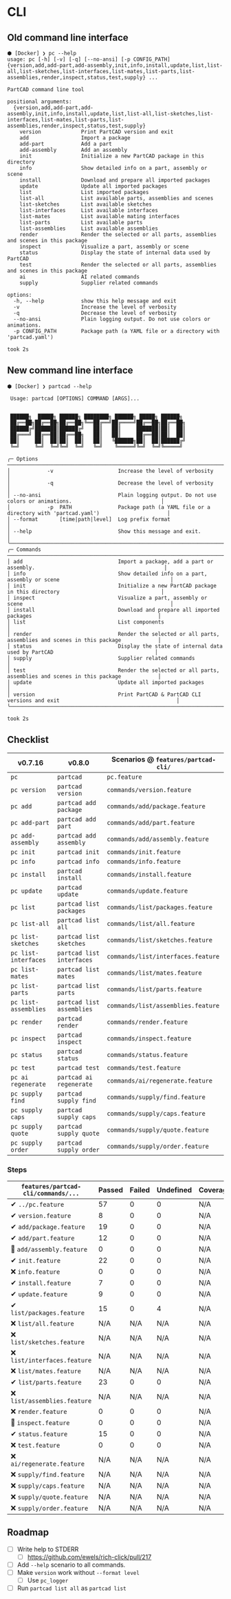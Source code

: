# CLI

## Old command line interface

```
⬢ [Docker] ❯ pc --help
usage: pc [-h] [-v] [-q] [--no-ansi] [-p CONFIG_PATH] {version,add,add-part,add-assembly,init,info,install,update,list,list-all,list-sketches,list-interfaces,list-mates,list-parts,list-assemblies,render,inspect,status,test,supply} ...

PartCAD command line tool

positional arguments:
  {version,add,add-part,add-assembly,init,info,install,update,list,list-all,list-sketches,list-interfaces,list-mates,list-parts,list-assemblies,render,inspect,status,test,supply}
    version             Print PartCAD version and exit
    add                 Import a package
    add-part            Add a part
    add-assembly        Add an assembly
    init                Initialize a new PartCAD package in this directory
    info                Show detailed info on a part, assembly or scene
    install             Download and prepare all imported packages
    update              Update all imported packages
    list                List imported packages
    list-all            List available parts, assemblies and scenes
    list-sketches       List available sketches
    list-interfaces     List available interfaces
    list-mates          List available mating interfaces
    list-parts          List available parts
    list-assemblies     List available assemblies
    render              Render the selected or all parts, assemblies and scenes in this package
    inspect             Visualize a part, assembly or scene
    status              Display the state of internal data used by PartCAD
    test                Render the selected or all parts, assemblies and scenes in this package
    ai                  AI related commands
    supply              Supplier related commands

options:
  -h, --help            show this help message and exit
  -v                    Increase the level of verbosity
  -q                    Decrease the level of verbosity
  --no-ansi             Plain logging output. Do not use colors or animations.
  -p CONFIG_PATH        Package path (a YAML file or a directory with 'partcad.yaml')

took 2s
```

## New command line interface

```
⬢ [Docker] ❯ partcad --help

 Usage: partcad [OPTIONS] COMMAND [ARGS]...


 ██████╗  █████╗ ██████╗ ████████╗ ██████╗ █████╗ ██████╗
 ██╔══██╗██╔══██╗██╔══██╗╚══██╔══╝██╔════╝██╔══██╗██╔══██╗
 ██████╔╝███████║██████╔╝   ██║   ██║     ███████║██║  ██║
 ██╔═══╝ ██╔══██║██╔══██╗   ██║   ██║     ██╔══██║██║  ██║
 ██║     ██║  ██║██║  ██║   ██║   ╚██████╗██║  ██║██████╔╝
 ╚═╝     ╚═╝  ╚═╝╚═╝  ╚═╝   ╚═╝    ╚═════╝╚═╝  ╚═╝╚═════╝

╭─ Options ────────────────────────────────────────────────────────────────────────────────────────────────────────────╮
│            -v                     Increase the level of verbosity                                                    │
│            -q                     Decrease the level of verbosity                                                    │
│ --no-ansi                         Plain logging output. Do not use colors or animations.                             │
│            -p  PATH               Package path (a YAML file or a directory with 'partcad.yaml')                      │
│ --format       [time|path|level]  Log prefix format                                                                  │
│ --help                            Show this message and exit.                                                        │
╰──────────────────────────────────────────────────────────────────────────────────────────────────────────────────────╯
╭─ Commands ───────────────────────────────────────────────────────────────────────────────────────────────────────────╮
│ add                               Import a package, add a part or assembly.                                          │
│ info                              Show detailed info on a part, assembly or scene                                    │
│ init                              Initialize a new PartCAD package in this directory                                 │
│ inspect                           Visualize a part, assembly or scene                                                │
│ install                           Download and prepare all imported packages                                         │
│ list                              List components                                                                    │
│ render                            Render the selected or all parts, assemblies and scenes in this package            │
│ status                            Display the state of internal data used by PartCAD                                 │
│ supply                            Supplier related commands                                                          │
│ test                              Render the selected or all parts, assemblies and scenes in this package            │
│ update                            Update all imported packages                                                       │
│ version                           Print PartCAD & PartCAD CLI versions and exit                                      │
╰──────────────────────────────────────────────────────────────────────────────────────────────────────────────────────╯

took 2s
```

## Checklist

| v0.7.16              | v0.8.0                    | Scenarios @ `features/partcad-cli/` |
| -------------------- | ------------------------- | ----------------------------------- |
| `pc`                 | `partcad`                 | `pc.feature`                        |
| `pc version`         | `partcad version`         | `commands/version.feature`          |
| `pc add`             | `partcad add package`     | `commands/add/package.feature`      |
| `pc add-part`        | `partcad add part`        | `commands/add/part.feature`         |
| `pc add-assembly`    | `partcad add assembly`    | `commands/add/assembly.feature`     |
| `pc init`            | `partcad init`            | `commands/init.feature`             |
| `pc info`            | `partcad info`            | `commands/info.feature`             |
| `pc install`         | `partcad install`         | `commands/install.feature`          |
| `pc update`          | `partcad update`          | `commands/update.feature`           |
| `pc list`            | `partcad list packages`   | `commands/list/packages.feature`    |
| `pc list-all`        | `partcad list all`        | `commands/list/all.feature`         |
| `pc list-sketches`   | `partcad list sketches`   | `commands/list/sketches.feature`    |
| `pc list-interfaces` | `partcad list interfaces` | `commands/list/interfaces.feature`  |
| `pc list-mates`      | `partcad list mates`      | `commands/list/mates.feature`       |
| `pc list-parts`      | `partcad list parts`      | `commands/list/parts.feature`       |
| `pc list-assemblies` | `partcad list assemblies` | `commands/list/assemblies.feature`  |
| `pc render`          | `partcad render`          | `commands/render.feature`           |
| `pc inspect`         | `partcad inspect`         | `commands/inspect.feature`          |
| `pc status`          | `partcad status`          | `commands/status.feature`           |
| `pc test`            | `partcad test`            | `commands/test.feature`             |
| `pc ai regenerate`   | `partcad ai regenerate`   | `commands/ai/regenerate.feature`    |
| `pc supply find`     | `partcad supply find`     | `commands/supply/find.feature`      |
| `pc supply caps`     | `partcad supply caps`     | `commands/supply/caps.feature`      |
| `pc supply quote`    | `partcad supply quote`    | `commands/supply/quote.feature`     |
| `pc supply order`    | `partcad supply order`    | `commands/supply/order.feature`     |

### Steps

| `features/partcad-cli/commands/...` | Passed | Failed | Undefined | Coverage | `@wip` | `@success` | `@failure` | `@help` |
| ----------------------------------- | ------ | ------ | --------- | -------- | ------ | ---------- | ---------- | ------- |
| ✔ `../pc.feature`                   | 57     | 0      | 0         | N/A      | 19     |            |            |         |
| ✔ `version.feature`                 | 8      | 0      | 0         | N/A      | 0      |            |            |         |
| ✔ `add/package.feature`             | 19     | 0      | 0         | N/A      | 0      |            |            |         |
| ✔ `add/part.feature`                | 12     | 0      | 0         | N/A      | 185    |            |            |         |
| 🚧 `add/assembly.feature`           | 0      | 0      | 0         | N/A      | 30     |            |            |         |
| ✔ `init.feature`                    | 22     | 0      | 0         | N/A      | 20     |            |            |         |
| ❌ `info.feature`                   | 0      | 0      | 0         | N/A      | 30     |            |            |         |
| ✔ `install.feature`                 | 7      | 0      | 0         | N/A      | 25     |            |            |         |
| ✔ `update.feature`                  | 9      | 0      | 0         | N/A      | 0      |            |            |         |
| ✔ `list/packages.feature`           | 15     | 0      | 4         | N/A      | 7      |            |            |         |
| ❌ `list/all.feature`               | N/A    | N/A    | N/A       | N/A      | N/A    |            |            |         |
| ❌ `list/sketches.feature`          | N/A    | N/A    | N/A       | N/A      | N/A    |            |            |         |
| ❌ `list/interfaces.feature`        | N/A    | N/A    | N/A       | N/A      | N/A    |            |            |         |
| ❌ `list/mates.feature`             | N/A    | N/A    | N/A       | N/A      | N/A    |            |            |         |
| ✔ `list/parts.feature`              | 23     | 0      | 0         | N/A      | 0      |            |            |         |
| ❌ `list/assemblies.feature`        | N/A    | N/A    | N/A       | N/A      | N/A    |            |            |         |
| ❌ `render.feature`                 | 0      | 0      | 0         | N/A      | 72     |            |            |         |
| 🚧 `inspect.feature`                | 0      | 0      | 0         | N/A      | 304    |            |            |         |
| ✔ `status.feature`                  | 15     | 0      | 0         | N/A      | 20     |            |            |         |
| ❌ `test.feature`                   | 0      | 0      | 0         | N/A      | 7      |            |            |         |
| ❌ `ai/regenerate.feature`          | N/A    | N/A    | N/A       | N/A      | N/A    |            |            |         |
| ❌ `supply/find.feature`            | N/A    | N/A    | N/A       | N/A      | N/A    |            |            |         |
| ❌ `supply/caps.feature`            | N/A    | N/A    | N/A       | N/A      | N/A    |            |            |         |
| ❌ `supply/quote.feature`           | N/A    | N/A    | N/A       | N/A      | N/A    |            |            |         |
| ❌ `supply/order.feature`           | N/A    | N/A    | N/A       | N/A      | N/A    |            |            |         |

## Roadmap

- [ ] Write help to STDERR
  - [ ] https://github.com/ewels/rich-click/pull/217
- [ ] Add `--help` scenario to all commands.
- [ ] Make `version` work without `--format level`
  - [ ] Use `pc_logger`
- [ ] Run `partcad list all` as `partcad list`

